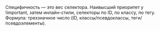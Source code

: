 Специфичность — это вес селектора. Наивысший приоритет у !important, затем инлайн-стили, селекторы по ID, по классу, по тегу. Формула: трехзначное число (ID, классы/псевдоклассы, теги/псевдоэлементы).